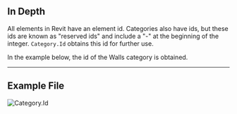 ## In Depth
All elements in Revit have an element id. Categories also have ids, but these ids are known as "reserved ids" and include a "-" at the beginning of the integer. `Category.Id` obtains this id for further use.

In the example below, the id of the Walls category is obtained.
___
## Example File

![Category.Id](./Revit.Elements.Category.Id_img.jpg)
